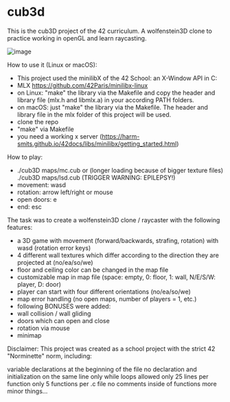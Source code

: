 # cub3d

This is the cub3D project of the 42 curriculum. A wolfenstein3D clone to practice working in openGL and learn raycasting.

![image](https://user-images.githubusercontent.com/98647720/191196415-c2b10329-ed74-4d3c-a3df-ea616e8fa730.png)

How to use it (Linux or macOS):
- This project used the minilibX of the 42 School: an X-Window API in C:
 - MLX https://github.com/42Paris/minilibx-linux
 - on Linux: "make" the library via the Makefile and copy the header and library file (mlx.h and libmlx.a) in your according PATH folders.
 - on macOS: just "make" the library via the Makefile. The header and library file in the mlx folder of this project will be used.
- clone the repo
- "make" via Makefile
- you need a working x server (https://harm-smits.github.io/42docs/libs/minilibx/getting_started.html)

How to play:
- ./cub3D maps/mc.cub or (longer loading because of bigger texture files) ./cub3D maps/lsd.cub (TRIGGER WARNING: EPILEPSY!)
- movement: wasd
- rotation: arrow left/right or mouse
- open doors: e
- end: esc

The task was to create a wolfenstein3D clone / raycaster with the following features:
- a 3D game with movement (forward/backwards, strafing, rotation) with wasd (rotation error keys)
- 4 different wall textures which differ according to the direction they are projected at (no/ea/so/we)
- floor and ceiling color can be changed in the map file
- customizable map in map file (space: empty, 0: floor, 1: wall, N/E/S/W: player, D: door)
- player can start with four different orientations (no/ea/so/we)
- map error handling (no open maps, number of players = 1, etc.)
- following BONUSES were added:
 - wall collision / wall gliding
 - doors which can open and close
 - rotation via mouse
 - minimap

Disclaimer: This project was created as a school project with the strict 42 "Norminette" norm, including:

variable declarations at the beginning of the file
no declaration and initialization on the same line
only while loops allowed
only 25 lines per function
only 5 functions per .c file
no comments inside of functions
more minor things...
